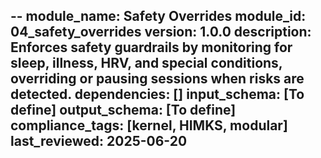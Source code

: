 --
module_name: Safety Overrides
module_id: 04_safety_overrides
version: 1.0.0
description: Enforces safety guardrails by monitoring for sleep, illness, HRV, and special conditions, overriding or pausing sessions when risks are detected.
dependencies: []
input_schema: [To define]
output_schema: [To define]
compliance_tags: [kernel, HIMKS, modular]
last_reviewed: 2025-06-20
---
